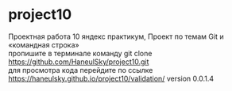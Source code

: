 # project10  
Проектная работа 10 яндекс практикум, Проект по темам Git и «командная строка»  
пропишите в терминале команду git clone https://github.com/HaneulSky/project10.git  
для просмотра кода перейдите по ссылке https://haneulsky.github.io/project10/validation/
version 0.0.1.4  

